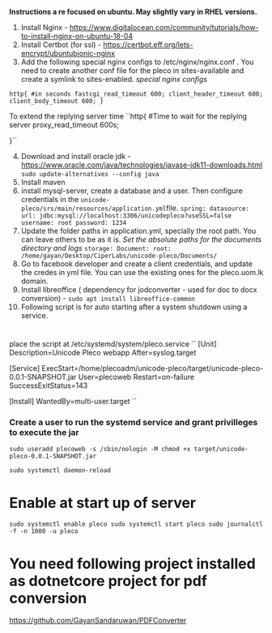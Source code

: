 **Instructions a re focused on ubuntu. May slightly vary in RHEL versions.**

1. Install Nginx -  https://www.digitalocean.com/community/tutorials/how-to-install-nginx-on-ubuntu-18-04
2. Install Certbot (for ssl) - https://certbot.eff.org/lets-encrypt/ubuntubionic-nginx
3. Add the following special nginx configs to /etc/nginx/nginx.conf . You need to create another conf file for the pleco in sites-available and create a symlink to sites-enabled.
*special nginx configs*

``http{
     #in seconds
    fastcgi_read_timeout 600;
    client_header_timeout 600;
    client_body_timeout 600;
 }``
 
 To extend the replying server time
 ``http{
  #Time to wait for the replying server
   proxy_read_timeout 600s;

}``

4. Download and install oracle jdk - https://www.oracle.com/java/technologies/javase-jdk11-downloads.html
``sudo update-alternatives --config java``
5. Install maven
6. install mysql-server, create a database and a user. Then configure credentials in the ``unicode-pleco/srs/main/resources/application.yml``file. 
``spring:
    datasource:
        url: jdbc:mysql://localhost:3306/unicodepleco?useSSL=false
        username: root
        password: 1234``
7. Update the folder paths in application.yml, specially the root path. You can leave others to be as it is. *Set the absolute paths for the documents directory and logs*
``storage:
    Document:
        root: /home/gayan/Desktop/CiperLabs/unicode-pleco/Documents/``
8. Go to facebook developer and create a client credentials, and update the credes in yml file. You can use the existing ones for the pleco.uom.lk domain.
9. Install libreoffice ( dependency for jodconverter - used for doc to docx conversion) - ``sudo apt install libreoffice-common``
10. Following script is for auto starting after a system shutdown using a service.

# 



place the script at /etc/systemd/system/pleco.service
``
[Unit]
Description=Unicode Pleco webapp
After=syslog.target

[Service]
ExecStart=/home/plecoadm/unicode-pleco/target/unicode-pleco-0.0.1-SNAPSHOT.jar
User=plecoweb
Restart=on-failure
SuccessExitStatus=143

[Install]
WantedBy=multi-user.target
``
### Create a user to run the systemd service and grant privilleges to execute the jar
``sudo useradd plecoweb -s /sbin/nologin -M
chmod +x target/unicode-pleco-0.0.1-SNAPSHOT.jar``

``sudo systemctl daemon-reload``

# Enable at start up of server
``sudo systemctl enable pleco
sudo systemctl start pleco
sudo journalctl -f -n 1000 -u pleco``


# You need following project installed as dotnetcore project for pdf conversion
https://github.com/GayanSandaruwan/PDFConverter

